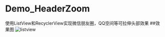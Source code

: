 # Demo_HeaderZoom
使用ListView和RecyclerView实现微信朋友圈，QQ空间等可拉伸头部效果
##效果图
![listview](https://github.com/Sting926/Demo_HeaderZoom/art/listview1.gif)
